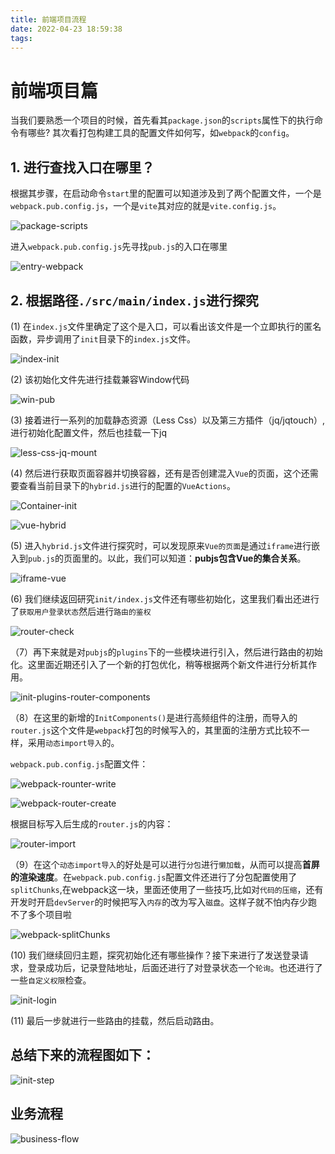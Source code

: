 ```yaml
---
title: 前端项目流程
date: 2022-04-23 18:59:38
tags:
---
```

# 前端项目篇

当我们要熟悉一个项目的时候，首先看其`package.json`的`scripts`属性下的执行命令有哪些? 其次看打包构建工具的配置文件如何写，如`webpack`的`config`。

## 1. 进行查找入口在哪里？

   根据其步骤，在启动命令`start`里的配置可以知道涉及到了两个配置文件，一个是`webpack.pub.config.js`，一个是`vite`其对应的就是`vite.config.js`。
<!--more-->
   ![package-scripts](technologySharing-2/project/package-scripts.png)

   进入`webpack.pub.config.js`先寻找`pub.js`的入口在哪里

   ![entry-webpack](technologySharing-2/project/entry-webpack.png)

## 2. 根据路径`./src/main/index.js`进行探究

   (1) 在`index.js`文件里确定了这个是入口，可以看出该文件是一个立即执行的匿名函数，异步调用了`init`目录下的`index.js`文件。

   ![index-init](technologySharing-2/project/index-init.png)

   (2) 该初始化文件先进行挂载兼容Window代码

   ![win-pub](technologySharing-2/project/win-pub.png)

   (3) 接着进行一系列的加载静态资源（Less Css）以及第三方插件（jq/jqtouch）,进行初始化配置文件，然后也挂载一下jq

   ![less-css-jq-mount](technologySharing-2/project/less-css-jq-mount.png)

   (4) 然后进行获取页面容器并切换容器，还有是否创建混入`Vue`的页面，这个还需要查看当前目录下的`hybrid.js`进行的配置的`VueActions`。

   ![Container-init](technologySharing-2/project/Container-init.png)

   ![vue-hybrid](technologySharing-2/project/vue-hybrid.png)

   (5) 进入`hybrid.js`文件进行探究时，可以发现原来`Vue的页面`是通过`iframe`进行嵌入到`pub.js`的页面里的。以此，我们可以知道：**pubjs包含Vue的集合关系**。

   ![iframe-vue](technologySharing-2/project/iframe-vue.png)

   (6) 我们继续返回研究`init/index.js`文件还有哪些初始化，这里我们看出还进行了`获取用户登录状态`然后进行`路由的鉴权`

   ![router-check](technologySharing-2/project/router-check.png)

   （7）再下来就是对`pubjs`的`plugins`下的一些模块进行引入，然后进行路由的初始化。这里面近期还引入了一个新的打包优化，稍等根据两个新文件进行分析其作用。

   ![init-plugins-router-components](technologySharing-2/project/init-plugins-router-components.png)

   （8）在这里的新增的`InitComponents()`是进行高频组件的注册，而导入的`router.js`这个文件是`webpack`打包的时候写入的，其里面的注册方式比较不一样，采用`动态import导入`的。

   `webpack.pub.config.js`配置文件：

   ![webpack-rounter-write](technologySharing-2/project/webpack-rounter-write.png)

   ![webpack-router-create](technologySharing-2/project/webpack-router-create.png)

   根据目标写入后生成的`router.js`的内容：

   ![router-import](technologySharing-2/project/router-import.png)

   （9）在这个`动态import导入`的好处是可以进行`分包`进行`懒加载`，从而可以提高**首屏的渲染速度**。在`webpack.pub.config.js`配置文件还进行了分包配置使用了`splitChunks`,在webpack这一块，里面还使用了一些技巧,比如对`代码的压缩`，还有开发时开启`devServer`的时候把写入`内存`的改为写入`磁盘`。这样子就不怕内存少跑不了多个项目啦

   ![webpack-splitChunks](technologySharing-2/project/webpack-splitChunks.png)

   (10) 我们继续回归主题，探究初始化还有哪些操作？接下来进行了发送登录请求，登录成功后，记录登陆地址，后面还进行了对登录状态一个`轮询`。也还进行了一些`自定义权限`检查。

   ![init-login](technologySharing-2/project/init-login.png)

   (11) 最后一步就进行一些路由的挂载，然后启动路由。

   

## 总结下来的流程图如下：

   ![init-step](technologySharing-2/project/init-step.png)

   

   

## 业务流程

   ![business-flow](technologySharing-2/project/business-flow.png)

